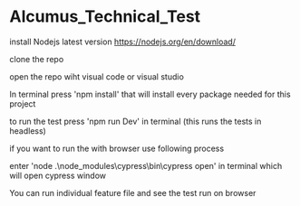 # Alcumus_Technical_Test
install Nodejs latest version https://nodejs.org/en/download/

clone the repo

open the repo wiht visual code or visual studio

In terminal press 'npm install' that will install every package needed for this project

to run the test press 'npm run Dev' in terminal (this runs the tests in headless)

if you want to run the with browser use following process

enter 'node .\node_modules\cypress\bin\cypress open' in terminal which will open cypress window

You can run individual feature file and see the test run on browser
